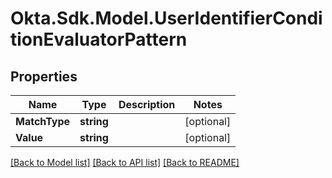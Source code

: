 # Okta.Sdk.Model.UserIdentifierConditionEvaluatorPattern

## Properties

Name | Type | Description | Notes
------------ | ------------- | ------------- | -------------
**MatchType** | **string** |  | [optional] 
**Value** | **string** |  | [optional] 

[[Back to Model list]](../README.md#documentation-for-models) [[Back to API list]](../README.md#documentation-for-api-endpoints) [[Back to README]](../README.md)

